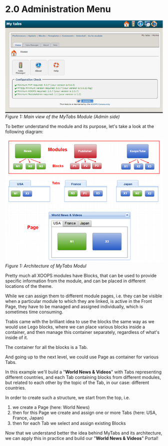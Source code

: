 # 2.0 Administration Menu


![image001.png](../assets/image001.png)  
*Figure 1: Main view of the MyTabs Module (Admin side)*

To better understand the module and its purpose, let's take a look at the following diagram:


![concept.png](../assets/concept.png)  
*Figure 1: Architecture of MyTabs Modul*

Pretty much all XOOPS modules have Blocks, that can be used to provide specific information from the module, and can be placed in different locations of the theme.

While we can assign them to different module pages, i.e. they can be visible when a particular module to which they are linked, is active in the Front Page, they have to be managed and assigned individually, which is sometimes time consuming. 

Trabis came with the brilliant idea to use the blocks the same way as we would use Lego blocks, where we can place various blocks inside a container, and then manage this container separately, regardless of what's inside of it.

The container for all the blocks is a Tab. 

And going up to the next level, we could use Page as container for various Tabs. 

In this example we'll build a "**World News & Videos**" with Tabs representing different countries, and each Tab containing blocks from different modules, but related to each other by the topic of the Tab, in our case: different countries.

In order to create such a structure, we start from the top, i.e. 

1. we create a Page (here: World News) 
2. then for this Page we create and assign one or more Tabs (here: USA, France, Japan)
3. then for each Tab we select and assign existing Blocks
 
Now that we understand better the idea behind MyTabs and its architecture, we can apply this in practice and build our "**World News & Videos**" Portal!  




